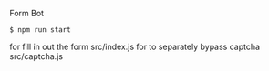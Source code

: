 Form Bot

```
$ npm run start
```
for fill in out the form src/index.js
for to separately bypass captcha src/captcha.js
